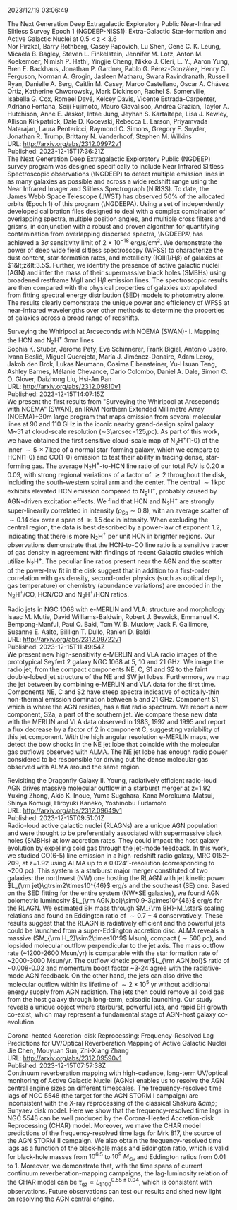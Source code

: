 2023/12/19 03:06:49  

The Next Generation Deep Extragalactic Exploratory Public Near-Infrared
  Slitless Survey Epoch 1 (NGDEEP-NISS1): Extra-Galactic Star-formation and
  Active Galactic Nuclei at 0.5 &lt; z &lt; 3.6  
Nor Pirzkal, Barry Rothberg, Casey Papovich, Lu Shen, Gene C. K. Leung, Micaela B. Bagley, Steven L. Finkelstein, Jennifer M. Lotz, Anton M. Koekemoer, Nimish P. Hathi, Yingjie Cheng, Nikko J. Cleri, L. Y., Aaron Yung, Bren E. Backhaus, Jonathan P. Gardner, Pablo G. Pérez-González, Henry C. Ferguson, Norman A. Grogin, Jasleen Matharu, Swara Ravindranath, Russell Ryan, Danielle A. Berg, Caitlin M. Casey, Marco Castellano, Oscar A. Chávez Ortiz, Katherine Chworowsky, Mark Dickinson, Rachel S. Somerville, Isabella G. Cox, Romeel Davé, Kelcey Davis, Vicente Estrada-Carpenter, Adriano Fontana, Seiji Fujimoto, Mauro Giavalisco, Andrea Grazian, Taylor A. Hutchison, Anne E. Jaskot, Intae Jung, Jeyhan S. Kartaltepe, Lisa J. Kewley, Allison Kirkpatrick, Dale D. Kocevski, Rebecca L. Larson, Priyamvada Natarajan, Laura Pentericci, Raymond C. Simons, Gregory F. Snyder, Jonathan R. Trump, Brittany N. Vanderhoof, Stephen M. Wilkins  
URL: http://arxiv.org/abs/2312.09972v1  
Published: 2023-12-15T17:36:21Z  
  The Next Generation Deep Extragalactic Exploratory Public (NGDEEP) survey program was designed specifically to include Near Infrared Slitless Spectroscopic observations (\NGDEEP) to detect multiple emission lines in as many galaxies as possible and across a wide redshift range using the Near Infrared Imager and Slitless Spectrograph (NIRISS). To date, the James Webb Space Telescope (JWST) has observed 50$\%$ of the allocated orbits (Epoch 1) of this program (\NGDEEPA). Using a set of independently developed calibration files designed to deal with a complex combination of overlapping spectra, multiple position angles, and multiple cross filters and grisms, in conjunction with a robust and proven algorithm for quantifying contamination from overlapping dispersed spectra, \NGDEEPA\ has achieved a 3$\sigma$ sensitivity limit of 2 $\times$ 10$^{-18}$ erg/s/cm$^2$. We demonstrate the power of deep wide field slitless spectroscopy (WFSS) to characterize the dust content, star-formation rates, and metallicity ([OIII]/H$\beta$) of galaxies at $1&lt;z&lt;3.5$. Further, we identify the presence of active galactic nuclei (AGN) and infer the mass of their supermassive black holes (SMBHs) using broadened restframe MgII and H$\beta$ emission lines. The spectroscopic results are then compared with the physical properties of galaxies extrapolated from fitting spectral energy distribution (SED) models to photometry alone. The results clearly demonstrate the unique power and efficiency of WFSS at near-infrared wavelengths over other methods to determine the properties of galaxies across a broad range of redshifts.   

Surveying the Whirlpool at Arcseconds with NOEMA (SWAN)- I. Mapping the
  HCN and N$_2$H$^+$ 3mm lines  
Sophia K. Stuber, Jerome Pety, Eva Schinnerer, Frank Bigiel, Antonio Usero, Ivana Beslić, Miguel Querejeta, María J. Jiménez-Donaire, Adam Leroy, Jakob den Brok, Lukas Neumann, Cosima Eibensteiner, Yu-Hsuan Teng, Ashley Barnes, Mélanie Chevance, Dario Colombo, Daniel A. Dale, Simon C. O. Glover, Daizhong Liu, Hsi-An Pan  
URL: http://arxiv.org/abs/2312.09810v1  
Published: 2023-12-15T14:07:15Z  
  We present the first results from "Surveying the Whirlpool at Arcseconds with NOEMA" (SWAN), an IRAM Northern Extended Millimetre Array (NOEMA)+30m large program that maps emission from several molecular lines at 90 and 110 GHz in the iconic nearby grand-design spiral galaxy M~51 at cloud-scale resolution ($\sim$3\arcsec=125\,pc). As part of this work, we have obtained the first sensitive cloud-scale map of N$_2$H$^+$(1-0) of the inner $\sim5\,\times 7\,$kpc of a normal star-forming galaxy, which we compare to HCN(1-0) and CO(1-0) emission to test their ability in tracing dense, star-forming gas. The average N$_2$H$^+$-to-HCN line ratio of our total FoV is $0.20\pm0.09$, with strong regional variations of a factor of $\gtrsim 2$ throughout the disk, including the south-western spiral arm and the center. The central $\sim1\,$kpc exhibits elevated HCN emission compared to N$_2$H$^+$, probably caused by AGN-driven excitation effects. We find that HCN and N$_2$H$^+$ are strongly super-linearily correlated in intensity ($\rho_\mathrm{Sp}\sim 0.8$), with an average scatter of $\sim0.14\,$dex over a span of $\gtrsim 1.5\,$dex in intensity. When excluding the central region, the data is best described by a power-law of exponent $1.2$, indicating that there is more N$_2$H$^+$ per unit HCN in brighter regions. Our observations demonstrate that the HCN-to-CO line ratio is a sensitive tracer of gas density in agreement with findings of recent Galactic studies which utilize N$_2$H$^+$. The peculiar line ratios present near the AGN and the scatter of the power-law fit in the disk suggest that in addition to a first-order correlation with gas density, second-order physics (such as optical depth, gas temperature) or chemistry (abundance variations) are encoded in the N$_2$H$^+$/CO, HCN/CO and N$_2$H$^+$/HCN ratios.   

Radio jets in NGC 1068 with e-MERLIN and VLA: structure and morphology  
Isaac M. Mutie, David Williams-Baldwin, Robert J. Beswick, Emmanuel K. Bempong-Manful, Paul O. Baki, Tom W. B. Muxlow, Jack F. Gallimore, Susanne E. Aalto, Bililign T. Dullo, Ranieri D. Baldi  
URL: http://arxiv.org/abs/2312.09722v1  
Published: 2023-12-15T11:49:54Z  
  We present new high-sensitivity e-MERLIN and VLA radio images of the prototypical Seyfert 2 galaxy NGC 1068 at 5, 10 and 21 GHz. We image the radio jet, from the compact components NE, C, S1 and S2 to the faint double-lobed jet structure of the NE and SW jet lobes. Furthermore, we map the jet between by combining e-MERLIN and VLA data for the first time. Components NE, C and S2 have steep spectra indicative of optically-thin non-thermal emission domination between 5 and 21 GHz. Component S1, which is where the AGN resides, has a flat radio spectrum. We report a new component, S2a, a part of the southern jet. We compare these new data with the MERLIN and VLA data observed in 1983, 1992 and 1995 and report a flux decrease by a factor of 2 in component C, suggesting variability of this jet component. With the high angular resolution e-MERLIN maps, we detect the bow shocks in the NE jet lobe that coincide with the molecular gas outflows observed with ALMA. The NE jet lobe has enough radio power considered to be responsible for driving out the dense molecular gas observed with ALMA around the same region.   

Revisiting the Dragonfly Galaxy II. Young, radiatively efficient
  radio-loud AGN drives massive molecular outflow in a starburst merger at
  z=1.92  
Yuxing Zhong, Akio K. Inoue, Yuma Sugahara, Kana Morokuma-Matsui, Shinya Komugi, Hiroyuki Kaneko, Yoshinobu Fudamoto  
URL: http://arxiv.org/abs/2312.09649v1  
Published: 2023-12-15T09:51:01Z  
  Radio-loud active galactic nuclei (RLAGNs) are a unique AGN population and were thought to be preferentially associated with supermassive black holes (SMBHs) at low accretion rates. They could impact the host galaxy evolution by expelling cold gas through the jet-mode feedback. In this work, we studied CO(6-5) line emission in a high-redshift radio galaxy, MRC 0152-209, at z=1.92 using ALMA up to a $0.024''$-resolution (corresponding to ~200 pc). This system is a starburst major merger constituted of two galaxies: the northwest (NW) one hosting the RLAGN with jet kinetic power $L_{\rm jet}\gtrsim2\times10^{46}$ erg/s and the southeast (SE) one. Based on the SED fitting for the entire system (NW+SE galaxies), we found AGN bolometric luminosity $L_{\rm AGN,bol}\sim0.9-3\times10^{46}$ erg/s for the RLAGN. We estimated BH mass through $M_{\rm BH}-M_\star$ scaling relations and found an Eddington ratio of $\sim0.7-4$ conservatively. These results suggest that the RLAGN is radiatively efficient and the powerful jets could be launched from a super-Eddington accretion disc. ALMA reveals a massive ($M_{\rm H_2}\sim2\times10^9$ Msun), compact ($\sim500$ pc), and lopsided molecular outflow perpendicular to the jet axis. The mass outflow rate (~1200-2600 Msun/yr) is comparable with the star formation rate of ~2000-3000 Msun/yr. The outflow kinetic power/$L_{\rm AGN,bol}$ ratio of ~0.008-0.02 and momentum boost factor ~3-24 agree with the radiative-mode AGN feedback. On the other hand, the jets can also drive the molecular outflow within its lifetime of $\sim2\times10^5$ yr without additional energy supply from AGN radiation. The jets then could remove all cold gas from the host galaxy through long-term, episodic launching. Our study reveals a unique object where starburst, powerful jets, and rapid BH growth co-exist, which may represent a fundamental stage of AGN-host galaxy co-evolution.   

Corona-heated Accretion-disk Reprocessing: Frequency-Resolved Lag
  Predictions for UV/Optical Reverberation Mapping of Active Galactic Nuclei  
Jie Chen, Mouyuan Sun, Zhi-Xiang Zhang  
URL: http://arxiv.org/abs/2312.09590v1  
Published: 2023-12-15T07:57:38Z  
  Continuum reverberation mapping with high-cadence, long-term UV/optical monitoring of Active Galactic Nuclei (AGNs) enables us to resolve the AGN central engine sizes on different timescales. The frequency-resolved time lags of NGC 5548 (the target for the AGN STORM I campaign) are inconsistent with the X-ray reprocessing of the classical Shakura $\&amp;$ Sunyaev disk model. Here we show that the frequency-resolved time lags in NGC 5548 can be well produced by the Corona-Heated Accretion-disk Reprocessing (CHAR) model. Moreover, we make the CHAR model predictions of the frequency-resolved time lags for Mrk 817, the source of the AGN STORM II campaign. We also obtain the frequency-resolved time lags as a function of the black-hole mass and Eddington ratio, which is valid for black-hole masses from $10^{6.5}$ to $10^9\ M_{\odot}$, and Eddington ratios from 0.01 to 1. Moreover, we demonstrate that, with the time spans of current continuum reverberation-mapping campaigns, the lag-luminosity relation of the CHAR model can be $\tau_{\mathrm{gz}}\propto L_{\mathrm{5100}}^{0.55\pm0.04}$, which is consistent with observations. Future observations can test our results and shed new light on resolving the AGN central engine.   


